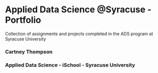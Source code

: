# Applied Data Science @Syracuse - Portfolio
Collection of assignments and projects completed in the ADS program at Syracuse University

### Cartney Thompson
### Applied Data Science - iSchool - Syracuse University


